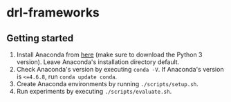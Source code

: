 # drl-frameworks

## Getting started
1. Install Anaconda from [here][miniconda] (make sure to download the Python 3 version). Leave Anaconda's installation directory default.
2. Check Anaconda's version by executing `conda -V`. If Anaconda's version is `<=4.6.8`, run `conda update conda`.
3. Create Anaconda environments by running `./scripts/setup.sh`.
4. Run experiments by executing `./scripts/evaluate.sh`.

[miniconda]: https://docs.conda.io/en/latest/miniconda.html
